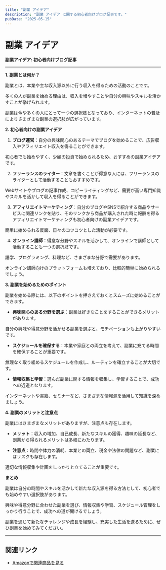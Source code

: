 ```yaml
---
title: "副業 アイデア"
description: "副業 アイデア に関する初心者向けブログ記事です。"
pubDate: "2025-05-15"
---
```


# 副業 アイデア

**副業アイデア: 初心者向けブログ記事**

---

**1. 副業とは何か？**

副業とは、本業や主な収入源以外に行う収入を得るための活動のことです。

多くの人が副業を始める理由は、収入を増やすことや自分の興味やスキルを活かすことが挙げられます。

副業は今や多くの人にとって一つの選択肢となっており、インターネットの普及によりさまざまな副業の選択肢が広がっています。



**2. 初心者向けの副業アイデア**

1. **ブログ運営**：自分の興味関心のあるテーマでブログを始めることで、広告収入やアフィリエイト収入を得ることができます。

初心者でも始めやすく、少額の投資で始められるため、おすすめの副業アイデアです。



2. **フリーランスのライター**：文章を書くことが得意な人には、フリーランスのライターとして活動することもおすすめです。

Webサイトやブログの記事作成、コピーライティングなど、需要が高い専門知識やスキルを活かして収入を得ることができます。



3. **アフィリエイトマーケティング**：自分のブログやSNSで紹介する商品やサービスに関連リンクを貼り、そのリンクから商品が購入された時に報酬を得るアフィリエイトマーケティングも初心者向けの副業アイデアです。

簡単に始められる反面、日々のコツコツとした活動が必要です。



4. **オンライン講師**：得意な分野やスキルを活かして、オンラインで講師として活動することも一つの選択肢です。

語学、プログラミング、料理など、さまざまな分野で需要があります。

オンライン講師向けのプラットフォームも増えており、比較的簡単に始められるでしょう。



**3. 副業を始めるためのポイント**

副業を始める際には、以下のポイントを押さえておくとスムーズに始めることができます。



- **興味関心のある分野を選ぶ**：副業は好きなことをすることができるメリットがあります。

自分の興味や得意分野を活かせる副業を選ぶと、モチベーションも上がりやすいです。



- **スケジュールを確保する**：本業や家庭との両立を考えて、副業に充てる時間を確保することが重要です。

無理なく取り組めるスケジュールを作成し、ルーティンを確立することが大切です。



- **情報収集と学習**：選んだ副業に関する情報を収集し、学習することで、成功への近道となります。

インターネットや書籍、セミナーなど、さまざまな情報源を活用して知識を深めましょう。



**4. 副業のメリットと注意点**

副業にはさまざまなメリットがありますが、注意点も存在します。



- **メリット**：収入の増加、自己成長、新たなスキルの獲得、趣味の延長など、副業から得られるメリットは多岐にわたります。



- **注意点**：時間や体力の消耗、本業との両立、税金や法律の問題など、副業にはリスクも存在します。

適切な情報収集や計画をしっかりと立てることが重要です。



**まとめ**

副業は自分の時間やスキルを活かして新たな収入源を得る方法として、初心者でも始めやすい選択肢があります。

興味や得意分野に合わせた副業を選び、情報収集や学習、スケジュール管理をしっかり行うことで、成功への道が開けるでしょう。

副業を通じて新たなチャレンジや成長を経験し、充実した生活を送るために、ぜひ副業を始めてみてください。



---

## 関連リンク

- [Amazonで関連商品を見る](https://www.amazon.co.jp/s?k=%E5%89%AF%E6%A5%AD+%E3%82%A2%E3%82%A4%E3%83%87%E3%82%A2&tag=autowritehubai-22)
